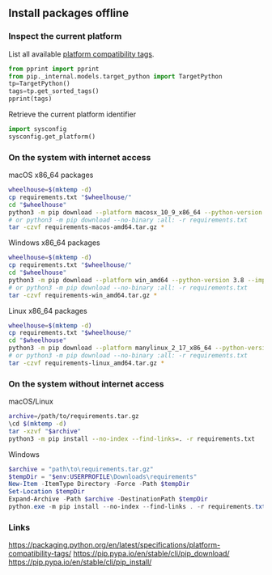## Install packages offline

### Inspect the current platform

List all available [platform compatibility tags](https://packaging.python.org/en/latest/specifications/platform-compatibility-tags/). 
```python
from pprint import pprint
from pip._internal.models.target_python import TargetPython
tp=TargetPython()
tags=tp.get_sorted_tags()
pprint(tags)
```

Retrieve the current platform identifier
```python
import sysconfig
sysconfig.get_platform()
```

### On the system with internet access

macOS x86_64 packages

```sh
wheelhouse=$(mktemp -d)
cp requirements.txt "$wheelhouse/"
cd "$wheelhouse"
python3 -m pip download --platform macosx_10_9_x86_64 --python-version 3.8 --implementation cp --only-binary=:all: -r requirements.txt
# or python3 -m pip download --no-binary :all: -r requirements.txt
tar -czvf requirements-macos-amd64.tar.gz *
```

Windows x86_64 packages

```sh
wheelhouse=$(mktemp -d)
cp requirements.txt "$wheelhouse/"
cd "$wheelhouse"
python3 -m pip download --platform win_amd64 --python-version 3.8 --implementation cp --only-binary=:all: -r requirements.txt
# or python3 -m pip download --no-binary :all: -r requirements.txt
tar -czvf requirements-win_amd64.tar.gz *
```

Linux x86_64 packages

```sh
wheelhouse=$(mktemp -d)
cp requirements.txt "$wheelhouse/"
cd "$wheelhouse"
python3 -m pip download --platform manylinux_2_17_x86_64 --python-version 3.8 --implementation cp --only-binary=:all: -r requirements.txt
# or python3 -m pip download --no-binary :all: -r requirements.txt
tar -czvf requirements-linux_amd64.tar.gz *
```

### On the system without internet access

macOS/Linux

```sh
archive=/path/to/requirements.tar.gz
\cd $(mktemp -d)
tar -xzvf "$archive"
python3 -m pip install --no-index --find-links=. -r requirements.txt
```

Windows

```powershell
$archive = "path\to\requirements.tar.gz"
$tempDir = "$env:USERPROFILE\Downloads\requirements"
New-Item -ItemType Directory -Force -Path $tempDir
Set-Location $tempDir
Expand-Archive -Path $archive -DestinationPath $tempDir
python.exe -m pip install --no-index --find-links . -r requirements.txt
```

### Links

https://packaging.python.org/en/latest/specifications/platform-compatibility-tags/
https://pip.pypa.io/en/stable/cli/pip_download/
https://pip.pypa.io/en/stable/cli/pip_install/
